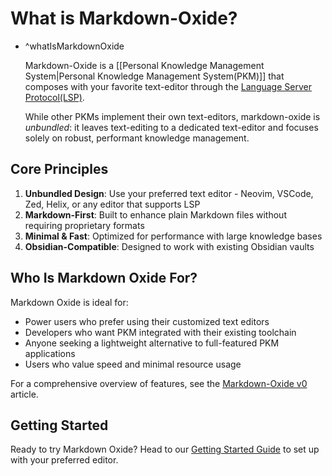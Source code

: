 # What is Markdown-Oxide?

- ^whatIsMarkdownOxide

  Markdown-Oxide is a [[Personal Knowledge Management System|Personal Knowledge Management System(PKM)]] that composes with your favorite text-editor through the [Language Server Protocol(LSP)](https://microsoft.github.io/language-server-protocol/).

  While other PKMs implement their own text-editors, markdown-oxide is _unbundled_: it leaves text-editing to a dedicated text-editor and focuses solely on robust, performant knowledge management.

## Core Principles

1. **Unbundled Design**: Use your preferred text editor - Neovim, VSCode, Zed, Helix, or any editor that supports LSP
2. **Markdown-First**: Built to enhance plain Markdown files without requiring proprietary formats
3. **Minimal & Fast**: Optimized for performance with large knowledge bases
4. **Obsidian-Compatible**: Designed to work with existing Obsidian vaults

## Who Is Markdown Oxide For?

Markdown Oxide is ideal for:

- Power users who prefer using their customized text editors
- Developers who want PKM integrated with their existing toolchain
- Anyone seeking a lightweight alternative to full-featured PKM applications
- Users who value speed and minimal resource usage

For a comprehensive overview of features, see the [Markdown-Oxide v0](v0/Articles/Markdown-Oxide%20v0.md) article.

## Getting Started

Ready to try Markdown Oxide? Head to our [Getting Started Guide](v0/Guides/Getting%20started%20with%20Markdown%20Oxide%20Version%200.md) to set up with your preferred editor.
